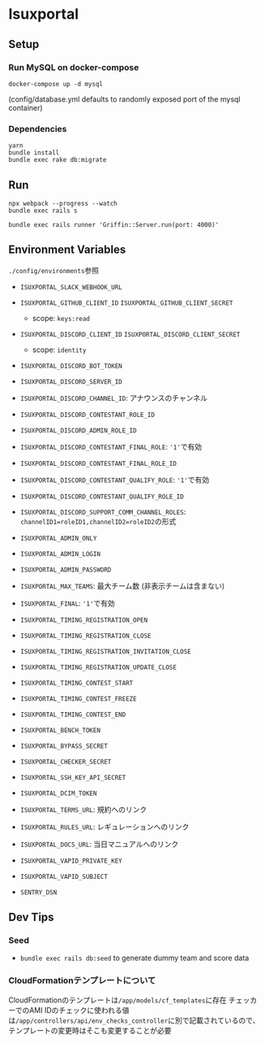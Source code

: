 # Isuxportal

## Setup

### Run MySQL on docker-compose

```
docker-compose up -d mysql
```

(config/database.yml defaults to randomly exposed port of the mysql container)

### Dependencies

```
yarn
bundle install
bundle exec rake db:migrate
```

## Run

```
npx webpack --progress --watch
bundle exec rails s
```

```
bundle exec rails runner 'Griffin::Server.run(port: 4000)'
```

## Environment Variables

`./config/environments`参照

- `ISUXPORTAL_SLACK_WEBHOOK_URL`
- `ISUXPORTAL_GITHUB_CLIENT_ID` `ISUXPORTAL_GITHUB_CLIENT_SECRET`
  - scope: `keys:read`
- `ISUXPORTAL_DISCORD_CLIENT_ID` `ISUXPORTAL_DISCORD_CLIENT_SECRET`
  - scope: `identity`
- `ISUXPORTAL_DISCORD_BOT_TOKEN`
- `ISUXPORTAL_DISCORD_SERVER_ID`
- `ISUXPORTAL_DISCORD_CHANNEL_ID`: アナウンスのチャンネル
- `ISUXPORTAL_DISCORD_CONTESTANT_ROLE_ID`
- `ISUXPORTAL_DISCORD_ADMIN_ROLE_ID`
- `ISUXPORTAL_DISCORD_CONTESTANT_FINAL_ROLE`: `'1'`で有効
- `ISUXPORTAL_DISCORD_CONTESTANT_FINAL_ROLE_ID`
- `ISUXPORTAL_DISCORD_CONTESTANT_QUALIFY_ROLE`: `'1'`で有効
- `ISUXPORTAL_DISCORD_CONTESTANT_QUALIFY_ROLE_ID`
- `ISUXPORTAL_DISCORD_SUPPORT_COMM_CHANNEL_ROLES`: `channelID1=roleID1,channelID2=roleID2`の形式

- `ISUXPORTAL_ADMIN_ONLY`
- `ISUXPORTAL_ADMIN_LOGIN`
- `ISUXPORTAL_ADMIN_PASSWORD`

- `ISUXPORTAL_MAX_TEAMS`: 最大チーム数 (非表示チームは含まない)
- `ISUXPORTAL_FINAL`: `'1'`で有効
- `ISUXPORTAL_TIMING_REGISTRATION_OPEN`
- `ISUXPORTAL_TIMING_REGISTRATION_CLOSE`
- `ISUXPORTAL_TIMING_REGISTRATION_INVITATION_CLOSE`
- `ISUXPORTAL_TIMING_REGISTRATION_UPDATE_CLOSE`

- `ISUXPORTAL_TIMING_CONTEST_START`
- `ISUXPORTAL_TIMING_CONTEST_FREEZE`
- `ISUXPORTAL_TIMING_CONTEST_END`

- `ISUXPORTAL_BENCH_TOKEN`
- `ISUXPORTAL_BYPASS_SECRET`
- `ISUXPORTAL_CHECKER_SECRET`
- `ISUXPORTAL_SSH_KEY_API_SECRET`
- `ISUXPORTAL_DCIM_TOKEN`

- `ISUXPORTAL_TERMS_URL`: 規約へのリンク
- `ISUXPORTAL_RULES_URL`: レギュレーションへのリンク
- `ISUXPORTAL_DOCS_URL`: 当日マニュアルへのリンク

- `ISUXPORTAL_VAPID_PRIVATE_KEY`
- `ISUXPORTAL_VAPID_SUBJECT`

- `SENTRY_DSN`

## Dev Tips

### Seed

- `bundle exec rails db:seed` to generate dummy team and score data

### CloudFormationテンプレートについて

CloudFormationのテンプレートは`/app/models/cf_templates`に存在
チェッカーでのAMI IDのチェックに使われる値は`/app/controllers/api/env_checks_controller`に別で記載されているので、テンプレートの変更時はそこも変更することが必要
